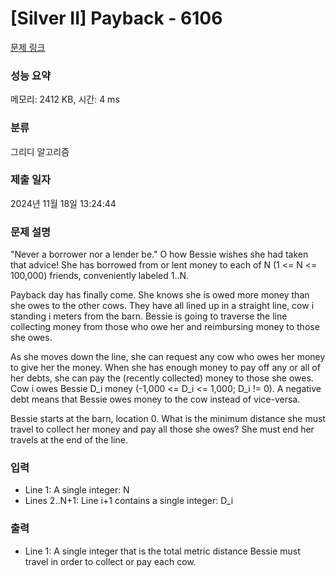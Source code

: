 # [Silver II] Payback - 6106 

[문제 링크](https://www.acmicpc.net/problem/6106) 

### 성능 요약

메모리: 2412 KB, 시간: 4 ms

### 분류

그리디 알고리즘

### 제출 일자

2024년 11월 18일 13:24:44

### 문제 설명

<p>"Never a borrower nor a lender be." O how Bessie wishes she had taken that advice! She has borrowed from or lent money to each of N (1 <= N <= 100,000) friends, conveniently labeled 1..N.</p>

<p>Payback day has finally come. She knows she is owed more money than she owes to the other cows. They have all lined up in a straight line, cow i standing i meters from the barn. Bessie is going to traverse the line collecting money from those who owe her and reimbursing money to those she owes.</p>

<p>As she moves down the line, she can request any cow who owes her money to give her the money. When she has enough money to pay off any or all of her debts, she can pay the (recently collected) money to those she owes. Cow i owes Bessie D_i money (-1,000 <= D_i <= 1,000; D_i != 0). A negative debt means that Bessie owes money to the cow instead of vice-versa.</p>

<p>Bessie starts at the barn, location 0. What is the minimum distance she must travel to collect her money and pay all those she owes? She must end her travels at the end of the line.</p>

### 입력 

 <ul>
	<li>Line 1: A single integer: N</li>
	<li>Lines 2..N+1: Line i+1 contains a single integer: D_i</li>
</ul>

<p> </p>

### 출력 

 <ul>
	<li>Line 1: A single integer that is the total metric distance Bessie must travel in order to collect or pay each cow.</li>
</ul>

<p> </p>

